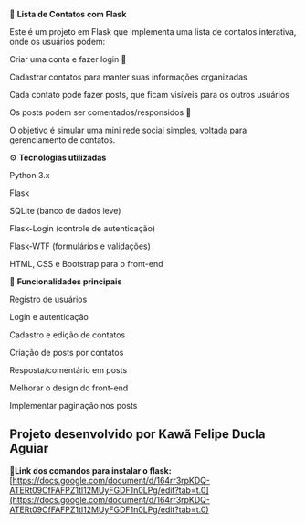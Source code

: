 📒 **Lista de Contatos com Flask**

Este é um projeto em Flask que implementa uma lista de contatos interativa, onde os usuários podem:

Criar uma conta e fazer login 🔑

Cadastrar contatos para manter suas informações organizadas

Cada contato pode fazer posts, que ficam visíveis para os outros usuários

Os posts podem ser comentados/responsidos 💬

O objetivo é simular uma mini rede social simples, voltada para gerenciamento de contatos.

⚙️ **Tecnologias utilizadas**

Python 3.x

Flask

SQLite
 (banco de dados leve)

Flask-Login
 (controle de autenticação)

Flask-WTF
 (formulários e validações)

HTML, CSS e Bootstrap para o front-end

🔑 **Funcionalidades principais**

 Registro de usuários

 Login e autenticação

 Cadastro e edição de contatos

 Criação de posts por contatos

 Resposta/comentário em posts

 Melhorar o design do front-end

 Implementar paginação nos posts
 
Projeto desenvolvido por Kawã Felipe Ducla Aguiar
---------------------------------------

🔗**Link dos comandos para instalar o flask:** [https://docs.google.com/document/d/164rr3rpKDQ-ATERt09CfFAFPZ1tl12MUyFGDF1n0LPg/edit?tab=t.0](https://docs.google.com/document/d/164rr3rpKDQ-ATERt09CfFAFPZ1tl12MUyFGDF1n0LPg/edit?tab=t.0)
